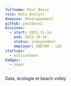 ```yaml
---
fullname: Paul Boosz
role: Data Analyst
domaine: Développement
github: paulboosz
missions:
  - start: 2021-11-14
    end: 2022-10-14
    status: independent
    employer: INETUM - LBC
startups:
  - wikicarbone
badges:
  - segur
---
```


Data, écologie et beach volley
